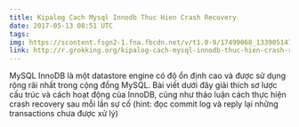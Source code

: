 ```yaml
---
title: Kipalog Cach Mysql Innodb Thuc Hien Crash Recovery
date: 2017-05-13 08:51 UTC
tags:
img: https://scontent.fsgn2-1.fna.fbcdn.net/v/t1.0-9/17499068_1339051479496150_1137426524173257498_n.png?oh=c95205ebc1866eef9cf493b41c9a677d&oe=59A9A2DB 
link: http://r.grokking.org/kipalog-cach-mysql-innodb-thuc-hien-crash-recovery
---
```


MySQL InnoDB là một datastore engine có độ ổn định cao và được sử dụng rộng rãi nhất trong cộng đồng MySQL. Bài viết dưới đây giải thích sơ lược cấu trúc và cách hoạt động của InnoDB, cũng như thảo luận cách thực hiện crash recovery sau mỗi lần sự cố (hint: đọc commit log và reply lại những transactions chưa được xử lý)